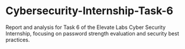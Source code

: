 # Cybersecurity-Internship-Task-6
Report and analysis for Task 6 of the Elevate Labs Cyber Security Internship, focusing on password strength evaluation and security best practices.
